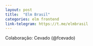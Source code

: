 ```yaml
---
layout: post
title:  "Elm Brasil"
categories: elm frontend
link-telegram: https://t.me/elmbrasil
---
```

Colaboração: Cevado (@fcevado)
